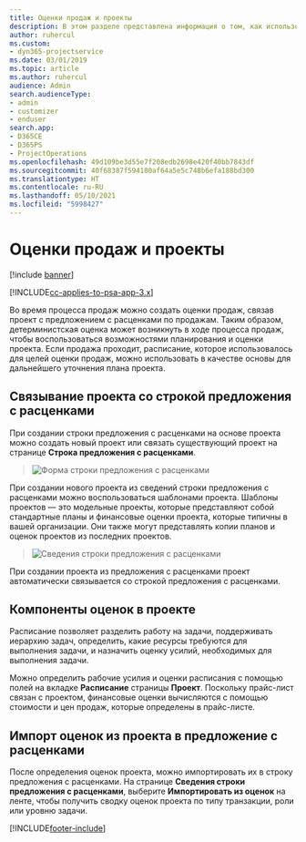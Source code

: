 ```yaml
---
title: Оценки продаж и проекты
description: В этом разделе представлена информация о том, как использовать расписания и оценки в процессе продаж.
author: ruhercul
ms.custom:
- dyn365-projectservice
ms.date: 03/01/2019
ms.topic: article
ms.author: ruhercul
audience: Admin
search.audienceType:
- admin
- customizer
- enduser
search.app:
- D365CE
- D365PS
- ProjectOperations
ms.openlocfilehash: 49d109be3d55e7f208edb2698e420f40bb7843df
ms.sourcegitcommit: 40f68387f594180af64a5e5c748b6efa188bd300
ms.translationtype: HT
ms.contentlocale: ru-RU
ms.lasthandoff: 05/10/2021
ms.locfileid: "5998427"
---
```

# <a name="sales-estimates-and-projects"></a>Оценки продаж и проекты

[!include [banner](../includes/psa-now-project-operations.md)]

[!INCLUDE[cc-applies-to-psa-app-3.x](../includes/cc-applies-to-psa-app-3x.md)]

Во время процесса продаж можно создать оценки продаж, связав проект с предложением с расценками по продажам. Таким образом, детерминистская оценка может возникнуть в ходе процесса продаж, чтобы воспользоваться возможностями планирования и оценки проекта. Если продажа проходит, расписание, которое использовалось для целей оценки продаж, можно использовать в качестве основы для дальнейшего уточнения плана проекта.

## <a name="linking-a-project-to-a-quote-line"></a>Связывание проекта со строкой предложения с расценками

При создании строки предложения с расценками на основе проекта можно создать новый проект или связать существующий проект на странице **Строка предложения с расценками**. 

> ![Форма строки предложения с расценками](media/project-8.png)
 
При создании нового проекта из сведений строки предложения с расценками можно воспользоваться шаблонами проекта. Шаблоны проектов — это модельные проекты, которые представляют собой стандартные планы и финансовые оценки проекта, которые типичны в вашей организации. Они также могут представлять копии планов и оценок проектов из последних проектов.

> ![Сведения строки предложения с расценками](media/project-9.png)
  
При создании проекта из предложения с расценками проект автоматически связывается со строкой предложения с расценками.

## <a name="components-of-estimates-in-a-project"></a>Компоненты оценок в проекте

Расписание позволяет разделить работу на задачи, поддерживать иерархию задач, определить, какие ресурсы требуются для выполнения задачи, и назначить оценку усилий, необходимых для выполнения задачи.

Можно определить рабочие усилия и оценки расписания с помощью полей на вкладке **Расписание** страницы **Проект**. Поскольку прайс-лист связан с проектом, финансовые оценки вычисляются с помощью стоимости и цен продаж, которые определены в прайс-листе.

## <a name="importing-estimates-from-a-project-into-a-quote"></a>Импорт оценок из проекта в предложение с расценками

После определения оценок проекта, можно импортировать их в строку предложения с расценками. На странице **Сведения строки предложения с расценками**, выберите **Импортировать из оценок** на ленте, чтобы получить сводку оценок проекта по типу транзакции, роли или уровню задачи.


[!INCLUDE[footer-include](../includes/footer-banner.md)]